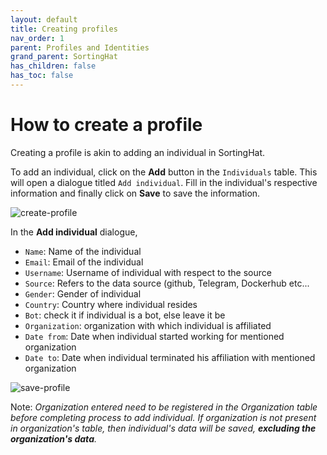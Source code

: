 ```yaml
---
layout: default
title: Creating profiles
nav_order: 1
parent: Profiles and Identities
grand_parent: SortingHat
has_children: false
has_toc: false
---
```


# How to create a profile

Creating a profile is akin to adding an individual in SortingHat.

To add an individual, click on the **Add** button in the `Individuals` table.
This will open a dialogue titled `Add individual`. Fill in the individual's
respective information and finally click on **Save** to save the information.

![create-profile](../assets/create-profile.png)

In the **Add individual** dialogue,

- `Name`: Name of the individual
- `Email`: Email of the individual
- `Username`: Username of individual with respect to the source
- `Source`: Refers to the data source (github, Telegram, Dockerhub etc...
- `Gender`: Gender of individual
- `Country`: Country where individual resides
- `Bot`: check it if individual is a bot, else leave it be
- `Organization`: organization with which individual is affiliated
- `Date from`: Date when individual started working for mentioned organization
- `Date to`: Date when individual terminated his affiliation with mentioned
  organization

![save-profile](../assets/save-profile.png)

Note: _Organization entered need to be registered in the Organization table
before completing process to add individual. If organization is not present in
organization's table, then individual's data will be saved, **excluding the
organization's data**._